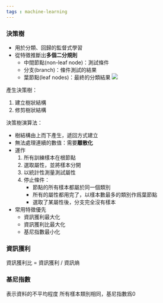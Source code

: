 ```yaml
---
tags : machine-learning
---
```


### 決策樹
* 用於分類、回歸的監督式學習
* 從特徵推斷出**多個二分規則**
	* 中間節點(non-leaf node)：測試條件
	* 分支(branch)：條件測試的結果
	* 葉節點(leaf nodes)：最終的分類結果
![](https://i.imgur.com/coSBmAi.png)

產生決策樹：
1. 建立樹狀結構
2. 修剪樹狀結構

決策樹演算法：
* 樹結構由上而下產生，遞回方式建立
* 無法處理連續的數值：需要**離散化**
* 運作
	1. 所有訓練樣本在根節點
	2. 選取屬性，並將樣本分開
	3. 以統計性測量測試屬性
	4. 停止條件：
		* 節點的所有樣本都屬於同一個類別
		* 所有的屬性都用完了，以樣本數最多的類別作爲葉節點
		* 選取了某屬性後，分支完全沒有樣本
* 常用特徵優先
	* 資訊獲利最大化
	* 資訊獲利比最大化
	* 基尼指數最小化


### 資訊獲利

資訊獲利比 = 資訊獲利 / 資訊熵

### 基尼指數
表示資料的不平均程度
所有樣本類別相同，基尼指數爲0


